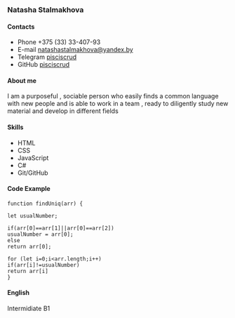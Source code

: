 

### **Natasha Stalmakhova**

#### **Contacts**
- Phone +375 (33) 33-407-93
- E-mail natashastalmakhova@yandex.by
- Telegram [pisciscrud](https://t.me/pisciscrud)
- GitHub [pisciscrud](https://github.com/pisciscrud)

#### **About me**
I am a purposeful , sociable person who easily finds a common language with new people and is able to work in a team , ready to diligently study new material and develop in different fields

#### **Skills**
- HTML
- CSS
- JavaScript
- С#
- Git/GitHub


#### **Code Example**
```
function findUniq(arr) {

let usualNumber;

if(arr[0]==arr[1]||arr[0]==arr[2])
usualNumber = arr[0];
else
return arr[0];

for (let i=0;i<arr.length;i++)
if(arr[i]!=usualNumber)
return arr[i]
}
```



#### **English**
 Intermidiate B1